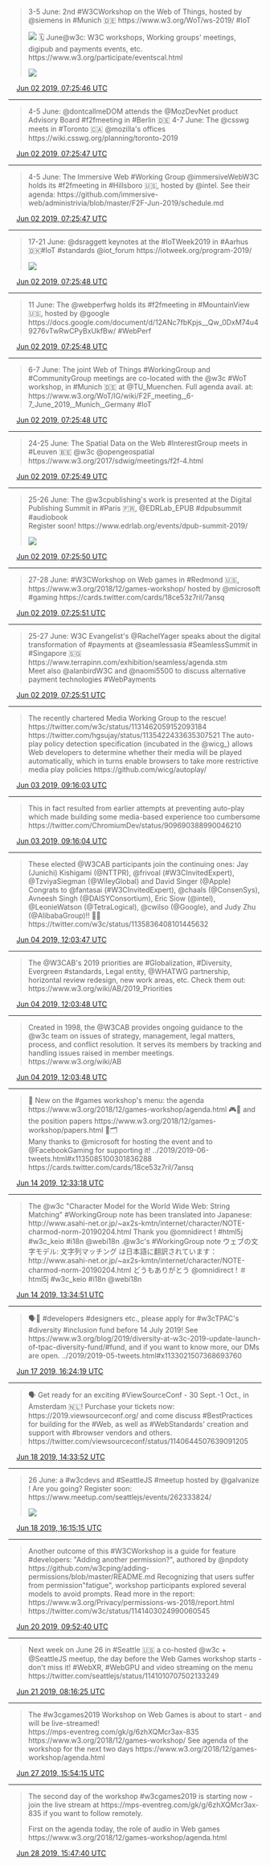 > 3\-5 June: 2nd \#W3CWorkshop on the Web of Things, hosted by @siemens in \#Munich 🇩🇪 https://www\.w3\.org/WoT/ws\-2019/ \#IoT 
> 
> ![](../media/1135085079947022336-D8CeMPoXUAAIisq.jpg)
> 🗓️ June@w3c: W3C workshops, Working groups' meetings, digipub and payments events, etc\. https://www\.w3\.org/participate/eventscal\.html 
> 
> ![](../media/1135085077606608896-D8CdgsuXsAE2uJu.jpg)

<img src="../media/tweet.ico" width="12" /> [Jun 02 2019, 07:25:46 UTC](https://twitter.com/w3cdevs/status/1135085079947022336)

----

> 4\-5 June: @dontcallmeDOM attends the @MozDevNet product Advisory Board \#f2fmeeting in \#Berlin 🇩🇪
> 4\-7 June: The @csswg meets in \#Toronto 🇨🇦 @mozilla's offices https://wiki\.csswg\.org/planning/toronto\-2019

<img src="../media/tweet.ico" width="12" /> [Jun 02 2019, 07:25:47 UTC](https://twitter.com/w3cdevs/status/1135085085278031872)

----

> 4\-5 June: The Immersive Web \#Working Group @immersiveWebW3C holds      its \#f2fmeeting in \#Hillsboro 🇺🇸, hosted by @intel\. See their agenda: https://github\.com/immersive\-web/administrivia/blob/master/F2F\-Jun\-2019/schedule\.md

<img src="../media/tweet.ico" width="12" /> [Jun 02 2019, 07:25:47 UTC](https://twitter.com/w3cdevs/status/1135085083495489536)

----

> 17\-21 June: @dsraggett keynotes at the \#IoTWeek2019 in \#Aarhus 🇩🇰\#IoT \#standards @iot\_forum https://iotweek\.org/program\-2019/ 
> 
> ![](../media/1135085089979817986-D8CfJzqW4AE28Yo.jpg)

<img src="../media/tweet.ico" width="12" /> [Jun 02 2019, 07:25:48 UTC](https://twitter.com/w3cdevs/status/1135085089979817986)

----

> 11 June: The @webperfwg holds its \#f2fmeeting in \#MountainView 🇺🇸, hosted by @google https://docs\.google\.com/document/d/12ANc7fbKpjs\_\_Qw\_0DxM74u49276vTwRwCPyBxUkfBw/ \#WebPerf

<img src="../media/tweet.ico" width="12" /> [Jun 02 2019, 07:25:48 UTC](https://twitter.com/w3cdevs/status/1135085088625037312)

----

> 6\-7 June: The joint Web of Things \#WorkingGroup and \#CommunityGroup meetings are co\-located with the @w3c \#WoT workshop,       in \#Munich 🇩🇪  at @TU\_Muenchen\. Full agenda avail\. at: https://www\.w3\.org/WoT/IG/wiki/F2F\_meeting,\_6\-7\_June\_2019,\_Munich,\_Germany \#IoT

<img src="../media/tweet.ico" width="12" /> [Jun 02 2019, 07:25:48 UTC](https://twitter.com/w3cdevs/status/1135085087303884801)

----

> 24\-25 June: The Spatial Data on the Web \#InterestGroup meets in \#Leuven 🇧🇪 @w3c @opengeospatial https://www\.w3\.org/2017/sdwig/meetings/f2f\-4\.html

<img src="../media/tweet.ico" width="12" /> [Jun 02 2019, 07:25:49 UTC](https://twitter.com/w3cdevs/status/1135085094270656512)

----

> 25\-26 June: The @w3cpublishing's work is presented at the Digital Publishing Summit in \#Paris 🇫🇷, @EDRLab\_EPUB \#dpubsummit \#audiobook   
> Register soon\! https://www\.edrlab\.org/events/dpub\-summit\-2019/ 
> 
> ![](../media/1135085095621189633-D8CfcxLW4AAKfbK.png)

<img src="../media/tweet.ico" width="12" /> [Jun 02 2019, 07:25:50 UTC](https://twitter.com/w3cdevs/status/1135085095621189633)

----

> 27\-28 June: \#W3CWorkshop on Web games in \#Redmond 🇺🇸, https://www\.w3\.org/2018/12/games\-workshop/ hosted by @microsoft \#gaming https://cards\.twitter\.com/cards/18ce53z7ril/7ansq

<img src="../media/tweet.ico" width="12" /> [Jun 02 2019, 07:25:51 UTC](https://twitter.com/w3cdevs/status/1135085100301836288)

----

> 25\-27 June: W3C Evangelist's @RachelYager speaks about the digital transformation of \#payments at @seamlessasia \#SeamlessSummit in \#Singapore 🇸🇬 https://www\.terrapinn\.com/exhibition/seamless/agenda\.stm   
> Meet also @alanbirdW3C and @naomi5500 to discuss alternative payment technologies \#WebPayments

<img src="../media/tweet.ico" width="12" /> [Jun 02 2019, 07:25:51 UTC](https://twitter.com/w3cdevs/status/1135085098704003072)

----

> The recently chartered Media Working Group to the rescue\! https://twitter\.com/w3c/status/1131462059152093184 https://twitter\.com/hgsujay/status/1135422433635307521
> The auto\-play policy detection specification \(incubated in the @wicg\_\) allows Web developers to determine whether their media will be played automatically, which in turns enable browsers to take more restrictive media play policies https://github\.com/wicg/autoplay/

<img src="../media/tweet.ico" width="12" /> [Jun 03 2019, 09:16:03 UTC](https://twitter.com/w3cdevs/status/1135475222419824641)

----

> This in fact resulted from earlier attempts at preventing auto\-play which made building some media\-based experience too cumbersome https://twitter\.com/ChromiumDev/status/909690388990046210

<img src="../media/tweet.ico" width="12" /> [Jun 03 2019, 09:16:04 UTC](https://twitter.com/w3cdevs/status/1135475225162858496)

----

> These elected @W3CAB participants join the continuing ones: Jay \(Junichi\) Kishigami \(@NTTPR\), @frivoal \(\#W3CInvitedExpert\), @TzviyaSiegman \(@WileyGlobal\) and David Singer \(@Apple\)
> Congrats to @fantasai \(\#W3CInvitedExpert\), @chaals \(@ConsenSys\), Avneesh Singh \(@DAISYConsortium\), Eric Siow \(@intel\), @LeonieWatson \(@TetraLogical\), @cwilso \(@Google\), and Judy Zhu \(@AlibabaGroup\)\!\! 👏👏 https://twitter\.com/w3c/status/1135836408101445632

<img src="../media/tweet.ico" width="12" /> [Jun 04 2019, 12:03:47 UTC](https://twitter.com/w3cdevs/status/1135879821882548225)

----

> The @W3CAB's 2019 priorities are \#Globalization, \#Diversity, Evergreen  \#standards, Legal entity, @WHATWG partnership, horizontal review redesign, new work areas, etc\. Check them out: https://www\.w3\.org/wiki/AB/2019\_Priorities

<img src="../media/tweet.ico" width="12" /> [Jun 04 2019, 12:03:48 UTC](https://twitter.com/w3cdevs/status/1135879826827612160)

----

> Created in 1998, the @W3CAB provides ongoing guidance to the @w3c team  on issues of strategy, management, legal matters, process, and conflict resolution\. It serves its members by tracking and handling issues raised in member meetings\. https://www\.w3\.org/wiki/AB

<img src="../media/tweet.ico" width="12" /> [Jun 04 2019, 12:03:48 UTC](https://twitter.com/w3cdevs/status/1135879824269021184)

----

> 📢 New on the \#games workshop's menu: the agenda https://www\.w3\.org/2018/12/games\-workshop/agenda\.html 🎮👾 and the position papers https://www\.w3\.org/2018/12/games\-workshop/papers\.html 📃🗂️  
> Many thanks to @microsoft for hosting the event and to @FacebookGaming for supporting it\! \.\./2019/2019\-06\-tweets\.html\#x1135085100301836288
> https://cards\.twitter\.com/cards/18ce53z7ril/7ansq

<img src="../media/tweet.ico" width="12" /> [Jun 14 2019, 12:33:18 UTC](https://twitter.com/w3cdevs/status/1139511128810315776)

----

> The @w3c "Character Model for the World Wide Web: String Matching" \#WorkingGroup note has been translated into Japanese: http://www\.asahi\-net\.or\.jp/\~ax2s\-kmtn/internet/character/NOTE\-charmod\-norm\-20190204\.html Thank you @omnidirect \! \#html5j \#w3c\_keio \#i18n @webi18n
> \.@w3c's \#WorkingGroup note ウェブの文字モデル: 文字列マッチング は日本語に翻訳されています：http://www\.asahi\-net\.or\.jp/\~ax2s\-kmtn/internet/character/NOTE\-charmod\-norm\-20190204\.html どうもありがとう @omnidirect \! ＃html5j \#w3c\_keio \#i18n @webi18n

<img src="../media/tweet.ico" width="12" /> [Jun 14 2019, 13:34:51 UTC](https://twitter.com/w3cdevs/status/1139526618924376064)

----

> 🗣️📣 \#developers \#designers etc\., please apply for \#w3cTPAC's \#diversity \#inclusion fund before 14 July 2019\! See https://www\.w3\.org/blog/2019/diversity\-at\-w3c\-2019\-update\-launch\-of\-tpac\-diversity\-fund/\#fund, and if you want to know more, our DMs are open\. \.\./2019/2019\-05\-tweets\.html\#x1133021507368693760

<img src="../media/tweet.ico" width="12" /> [Jun 17 2019, 16:24:19 UTC](https://twitter.com/w3cdevs/status/1140656429084348417)

----

> 🗣️ Get ready for an exciting \#ViewSourceConf \- 30 Sept\.\-1 Oct\., in Amsterdam 🇳🇱\! Purchase your tickets now: https://2019\.viewsourceconf\.org/ and come discuss \#BestPractices for building for the \#Web, as well as \#WebStandards' creation and support with \#browser vendors and others\. https://twitter\.com/viewsourceconf/status/1140644507639091205

<img src="../media/tweet.ico" width="12" /> [Jun 18 2019, 14:33:52 UTC](https://twitter.com/w3cdevs/status/1140991020248829953)

----

> 26 June: a \#w3cdevs and \#SeattleJS \#meetup hosted by @galvanize \! Are you going? Register soon: https://www\.meetup\.com/seattlejs/events/262333824/ 
> 
> ![](../media/1141016536183988227-D9Wz_kxXYAAwkjj.png)

<img src="../media/tweet.ico" width="12" /> [Jun 18 2019, 16:15:15 UTC](https://twitter.com/w3cdevs/status/1141016536183988227)

----

> Another outcome of this \#W3CWorkshop is a guide for feature \#developers: "Adding another permission?", authored by @npdoty   
> https://github\.com/w3cping/adding\-permissions/blob/master/README\.md
> Recognizing that users suffer from permission"fatigue", workshop participants explored several models to avoid prompts\. Read more in the report: https://www\.w3\.org/Privacy/permissions\-ws\-2018/report\.html https://twitter\.com/w3c/status/1141403024990060545

<img src="../media/tweet.ico" width="12" /> [Jun 20 2019, 09:52:40 UTC](https://twitter.com/w3cdevs/status/1141645031159336960)

----

> Next week on June 26 in \#Seattle 🇺🇸 a co\-hosted @w3c \+ @SeattleJS meetup, the day before the Web Games workshop starts \- don't miss it\! \#WebXR, \#WebGPU and video streaming on the menu https://twitter\.com/seattlejs/status/1141010707502133249

<img src="../media/tweet.ico" width="12" /> [Jun 21 2019, 08:16:25 UTC](https://twitter.com/w3cdevs/status/1141983197372305408)

----

> The \#w3cgames2019 Workshop on Web Games is about to start \- and will be live\-streamed\!  
> https://mps\-eventreg\.com/gk/g/6zhXQMcr3ax\-835 https://www\.w3\.org/2018/12/games\-workshop/
> See agenda of the workshop for the next two days https://www\.w3\.org/2018/12/games\-workshop/agenda\.html

<img src="../media/tweet.ico" width="12" /> [Jun 27 2019, 15:54:15 UTC](https://twitter.com/w3cdevs/status/1144272741802991619)

----

> The second day of the workshop \#w3cgames2019 is starting now \- join the live stream at https://mps\-eventreg\.com/gk/g/6zhXQMcr3ax\-835 if you want to follow remotely\.  
>   
> First on the agenda today, the role of audio in Web games https://www\.w3\.org/2018/12/games\-workshop/agenda\.html

<img src="../media/tweet.ico" width="12" /> [Jun 28 2019, 15:47:40 UTC](https://twitter.com/w3cdevs/status/1144633469944774657)